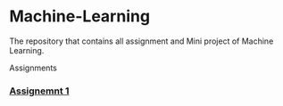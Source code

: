 # Machine-Learning
The repository that contains all assignment and Mini project of Machine Learning.

Assignments 

### [ Assignemnt 1 ]()
